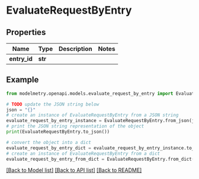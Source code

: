 # EvaluateRequestByEntry


## Properties

Name | Type | Description | Notes
------------ | ------------- | ------------- | -------------
**entry_id** | **str** |  | 

## Example

```python
from modelmetry.openapi.models.evaluate_request_by_entry import EvaluateRequestByEntry

# TODO update the JSON string below
json = "{}"
# create an instance of EvaluateRequestByEntry from a JSON string
evaluate_request_by_entry_instance = EvaluateRequestByEntry.from_json(json)
# print the JSON string representation of the object
print(EvaluateRequestByEntry.to_json())

# convert the object into a dict
evaluate_request_by_entry_dict = evaluate_request_by_entry_instance.to_dict()
# create an instance of EvaluateRequestByEntry from a dict
evaluate_request_by_entry_from_dict = EvaluateRequestByEntry.from_dict(evaluate_request_by_entry_dict)
```
[[Back to Model list]](../README.md#documentation-for-models) [[Back to API list]](../README.md#documentation-for-api-endpoints) [[Back to README]](../README.md)


